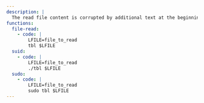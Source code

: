 ```yaml
---
description: |
  The read file content is corrupted by additional text at the beginning.
functions:
  file-read:
    - code: |
        LFILE=file_to_read
        tbl $LFILE
  suid:
    - code: |
        LFILE=file_to_read
        ./tbl $LFILE
  sudo:
    - code: |
        LFILE=file_to_read
        sudo tbl $LFILE
---
```

